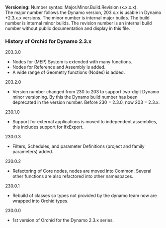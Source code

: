 ﻿**Versioning:** Number syntax: Major.Minor.Build.Revision (x.x.x.x).  
The major number follows the Dynamo version, 203.x.x is usable in Dynamo +2.3.x.x versions. The minor number is internal major builds. The build number is internal minor builds. The revision number is an internal build number without public documentation and display in this file.  
  
### History of Orchid for Dynamo 2.3.x  
  
203.3.0  
- Nodes for (MEP) System is extended with many functions.  
- Nodes for Reference and Assembly is added.  
- A wide range of Geometry functions (Nodes) is added.  
  
203.2.0  
- Version number changed from 230 to 203 to support two-digit Dynamo minor versioning. By this the Dynamo build number has been deprecated in the version number. Before 230 = 2.3.0, now 203 = 2.3.x.  
  
230.1.0  
- Support for external applications is moved to independent assemblies, this includes support for IfxExport.  
  
230.0.3  
- Filters, Schedules, and parameter Definitions (project and family parameters) added.  
  
230.0.2  
- Refactoring of Core nodes, nodes are moved into Common. Several other functions are also refactored into other namespaces.  
  
230.0.1  
- Rebuild of classes so types not provided by the dynamo team now are wrapped into Orchid types.  
  
230.0.0  
- 1st version of Orchid for the Dynamo 2.3.x series.  
